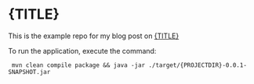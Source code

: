 # {TITLE}

This is the example repo for my blog post on [{TITLE}]({URL})

To run the application, execute the command:

```
 mvn clean compile package && java -jar ./target/{PROJECTDIR}-0.0.1-SNAPSHOT.jar
```
